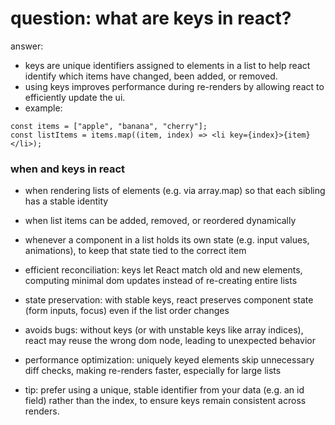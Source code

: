 # question: what are keys in react?

answer:

- keys are unique identifiers assigned to elements in a list to help react identify which items have changed, been added, or removed.
- using keys improves performance during re-renders by allowing react to efficiently update the ui.
- example:

```code
const items = ["apple", "banana", "cherry"];
const listItems = items.map((item, index) => <li key={index}>{item}  </li>);
```

### when and keys in react

- when rendering lists of elements (e.g. via array.map) so that each sibling has a stable identity
- when list items can be added, removed, or reordered dynamically

- whenever a component in a list holds its own state (e.g. input values, animations), to keep that state tied to the correct item

- efficient reconciliation: keys let React match old and new elements, computing minimal dom updates instead of re-creating entire lists

- state preservation: with stable keys, react preserves component state (form inputs, focus) even if the list order changes

- avoids bugs: without keys (or with unstable keys like array indices), react may reuse the wrong dom node, leading to unexpected behavior

- performance optimization: uniquely keyed elements skip unnecessary diff checks, making re-renders faster, especially for large lists

- tip: prefer using a unique, stable identifier from your data (e.g. an id field) rather than the index, to ensure keys remain consistent across renders.
